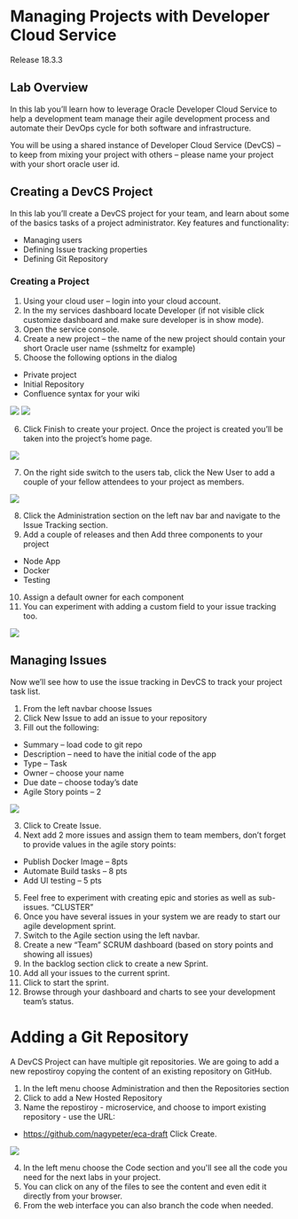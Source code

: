 # Managing Projects with Developer Cloud Service
Release 18.3.3
 
## Lab Overview
In this lab you’ll learn how to leverage Oracle Developer Cloud Service to help  a development team manage their agile development process and automate their DevOps cycle for both software and infrastructure. 

You will be using a shared instance of Developer Cloud Service (DevCS) – to keep from mixing your project with others – please name your project with your short oracle user id.

## Creating a DevCS Project
In this lab you’ll create a DevCS project for your team, and learn about some of the basics tasks of a project administrator.
Key features and functionality:

 -	Managing users
 -	Defining Issue tracking properties
 -	Defining Git Repository


 
### Creating a Project
1.	Using your cloud user – login into your cloud account.
2.	In the my services dashboard locate Developer (if not visible click customize dashboard and make sure developer is in show mode).
3.	Open the service console.
4.	Create a new project – the name of the new project should contain your short Oracle user name (sshmeltz for example)
5.	Choose the following options in the dialog 
 - 	Private project
 -   Initial Repository
 - 	Confluence syntax for your wiki

![](/tutorials/DevcsImages/Picture1.png)
![](/tutorials/DevcsImages/Picture2.png) 

6.	Click Finish to create your project.  Once the project is created you’ll be taken into the project’s home page.
 
![](/tutorials/DevcsImages/Picture3.png)

7.	On the right side switch to the users tab, click the New User to add a couple of your fellow attendees to your project as members.  

![](/tutorials/DevcsImages/Picture4.png)

8.	Click the Administration section on the left nav bar and navigate to the Issue Tracking section.
9.	Add a couple of releases and then Add three components to your project
-	Node App
-	Docker
-	Testing
10.	Assign a default owner for each component
11.	You can experiment with adding a custom field to your issue tracking too.
 
![](/tutorials/DevcsImages/Picture5.png)



##	Managing Issues
Now we’ll see how to use the issue tracking in DevCS to track your project task list.
1.	From the left navbar choose Issues
2.	Click New Issue to add an issue to your repository
3.	Fill out the following:
-	Summary – load code to git repo
-	Description – need to have the initial code of the app
-	Type – Task
-	Owner – choose your name
-	Due date – choose today’s date
-	Agile Story points – 2

![](/tutorials/DevcsImages/Picture6.png)
 
3.	Click to Create Issue.
4.	Next add 2 more issues and assign them to team members, don’t forget to provide values in the agile story points:
- Publish Docker Image – 8pts
- Automate Build tasks – 8 pts
- Add UI testing – 5 pts
5.	Feel free to experiment with creating epic and stories as well as sub-issues. “CLUSTER”
6.	Once you have several issues in your system we are ready to start our agile development sprint.
7.	Switch to the Agile section using the left navbar.
8.	Create a new “Team” SCRUM dashboard (based on story points and showing all issues)
9.	In the backlog section click to create a new Sprint.
10.	Add all your issues to the current sprint.
11.	Click to start the sprint.
12.	Browse through your dashboard and charts to see your development team’s  status.

# Adding a Git Repository
A DevCS Project can have multiple git repositories. We are going to add a new repostiroy copying the content of an existing repository on GitHub.

1. In the left menu choose Administration and then the Repositories section
2. Click to add a New Hosted Repository
3. Name the repostiroy - microservice, and choose to import existing repository - use the URL: 
- https://github.com/nagypeter/eca-draft
Click Create.

![](/tutorials/DevcsImages/Picture7.png)

4. In the left menu choose the Code section and you'll see all the code you need for the next labs in your project.
5. You can click on any of the files to see the content and even edit it directly from your browser.
6. From the web interface you can also branch the code when needed.
